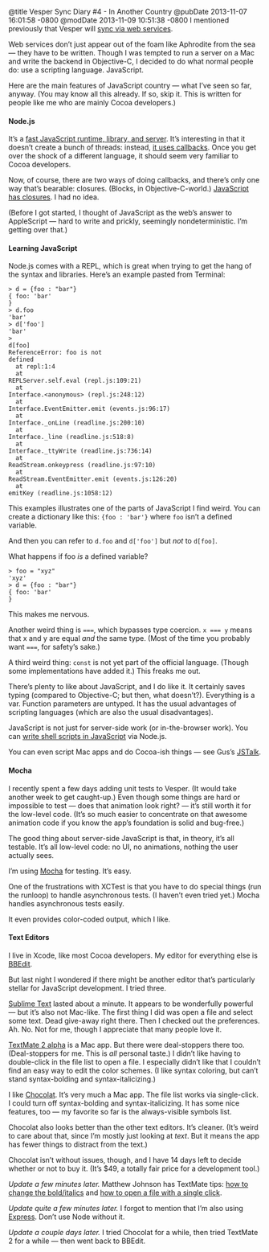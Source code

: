@title Vesper Sync Diary #4 - In Another Country
@pubDate 2013-11-07 16:01:58 -0800
@modDate 2013-11-09 10:51:38 -0800
I mentioned previously that Vesper will [sync via web services](/2013/11/05/vesper_sync_diary_3_immutability_del).

Web services don’t just appear out of the foam like Aphrodite from the sea — they have to be written. Though I was tempted to run a server on a Mac and write the backend in Objective-C, I decided to do what normal people do: use a scripting language. JavaScript.

Here are the main features of JavaScript country — what I’ve seen so far, anyway. (You may know all this already. If so, skip it. This is written for people like me who are mainly Cocoa developers.)

#### Node.js

It’s a [fast JavaScript runtime, library, and server](http://nodejs.org/). It’s interesting in that it doesn’t create a bunch of threads: instead, [it uses callbacks](http://nodejs.org/about/). Once you get over the shock of a different language, it should seem very familiar to Cocoa developers.

Now, of course, there are two ways of doing callbacks, and there’s only one way that’s bearable: closures. (Blocks, in Objective-C-world.) [JavaScript has closures](https://developer.mozilla.org/en-US/docs/Web/JavaScript/Guide/Closures). I had no idea.

(Before I got started, I thought of JavaScript as the web’s answer to AppleScript — hard to write and prickly, seemingly nondeterministic. I’m getting over that.)

#### Learning JavaScript

Node.js comes with a REPL, which is great when trying to get the hang of the syntax and libraries. Here’s an example pasted from Terminal:

<code>> d = {foo : "bar"}</code><br />
<code>{ foo: 'bar' }</code><br />
<code>> d.foo</code><br />
<code>'bar'</code><br />
<code>> d['foo']</code><br />
<code>'bar'</code><br />
<code>> d[foo]</code><br />
<code>ReferenceError: foo is not defined</code><br />
<code>&nbsp;&nbsp;at repl:1:4</code><br />
<code>&nbsp;&nbsp;at REPLServer.self.eval (repl.js:109:21)</code><br />
<code>&nbsp;&nbsp;at Interface.&lt;anonymous> (repl.js:248:12)</code><br />
<code>&nbsp;&nbsp;at Interface.EventEmitter.emit (events.js:96:17)</code><br />
<code>&nbsp;&nbsp;at Interface._onLine (readline.js:200:10)</code><br />
<code>&nbsp;&nbsp;at Interface._line (readline.js:518:8)</code><br />
<code>&nbsp;&nbsp;at Interface._ttyWrite (readline.js:736:14)</code><br />
<code>&nbsp;&nbsp;at ReadStream.onkeypress (readline.js:97:10)</code><br />
<code>&nbsp;&nbsp;at ReadStream.EventEmitter.emit (events.js:126:20)</code><br />
<code>&nbsp;&nbsp;at emitKey (readline.js:1058:12)</code>

This examples illustrates one of the parts of JavaScript I find weird. You can create a dictionary like this: <code>{foo : 'bar'}</code> where `foo` isn’t a defined variable.

And then you can refer to `d.foo` and `d['foo']` but *not* to `d[foo]`.

What happens if foo *is* a defined variable?

<code>> foo = "xyz"</code><br />
<code>'xyz'</code><br />
<code>> d = {foo : "bar"}</code><br />
<code>{ foo: 'bar' }</code>

This makes me nervous.

Another weird thing is `===`, which bypasses type coercion. `x === y` means that x and y are equal *and* the same type. (Most of the time you probably want `===`, for safety’s sake.)

A third weird thing: `const` is not yet part of the official language. (Though some implementations have added it.) This freaks me out.

There’s plenty to like about JavaScript, and I do like it. It certainly saves typing (compared to Objective-C; but then, what doesn’t?). Everything is a var. Function parameters are untyped. It has the usual advantages of scripting languages (which are also the usual disadvantages).

JavaScript is not just for server-side work (or in-the-browser work). You can [write shell scripts in JavaScript](http://www.2ality.com/2011/12/nodejs-shell-scripting.html) via Node.js.

You can even script Mac apps and do Cocoa-ish things — see Gus’s [JSTalk](http://jstalk.org/).

#### Mocha

I recently spent a few days adding unit tests to Vesper. (It would take another week to get caught-up.) Even though some things are hard or impossible to test — does that animation look right? — it’s still worth it for the low-level code. (It’s so much easier to concentrate on that awesome animation code if you know the app’s foundation is solid and bug-free.)

The good thing about server-side JavaScript is that, in theory, it’s all testable. It’s all low-level code: no UI, no animations, nothing the user actually sees.

I’m using [Mocha](http://visionmedia.github.io/mocha/) for testing. It’s easy.

One of the frustrations with XCTest is that you have to do special things (run the runloop) to handle asynchronous tests. (I haven’t even tried yet.) Mocha handles asynchronous tests easily.

It even provides color-coded output, which I like.

#### Text Editors

I live in Xcode, like most Cocoa developers. My editor for everything else is [BBEdit](http://www.barebones.com/products/bbedit/).

But last night I wondered if there might be another editor that’s particularly stellar for JavaScript development. I tried three.

[Sublime Text](http://www.sublimetext.com/) lasted about a minute. It appears to be wonderfully powerful — but it’s also not Mac-like. The first thing I did was open a file and select some text. Dead give-away right there. Then I checked out the preferences. Ah. No. Not for me, though I appreciate that many people love it.

[TextMate 2 alpha](http://macromates.com/download) is a Mac app. But there were deal-stoppers there too. (Deal-stoppers for me. This is *all* personal taste.) I didn’t like having to double-click in the file list to open a file. I especially didn’t like that I couldn’t find an easy way to edit the color schemes. (I like syntax coloring, but can’t stand syntax-bolding and syntax-italicizing.)

I like [Chocolat](https://chocolatapp.com/). It’s very much a Mac app. The file list works via single-click. I could turn off syntax-bolding and syntax-italicizing. It has some nice features, too — my favorite so far is the always-visible symbols list.

Chocolat also looks better than the other text editors. It’s cleaner. (It’s weird to care about that, since I’m mostly just looking at *text*. But it means the app has fewer things to distract from the text.)

Chocolat isn’t without issues, though, and I have 14 days left to decide whether or not to buy it. (It’s $49, a totally fair price for a development tool.)

*Update a few minutes later.* Matthew Johnson has TextMate tips: [how to change the bold/italics](https://twitter.com/anandabits/status/398609652989976576) and [how to open a file with a single click](https://twitter.com/anandabits/status/398609262777098240).

*Update quite a few minutes later.* I forgot to mention that I’m also using [Express](http://expressjs.com/). Don’t use Node without it.

*Update a couple days later.* I tried Chocolat for a while, then tried TextMate 2 for a while — then went back to BBEdit.
